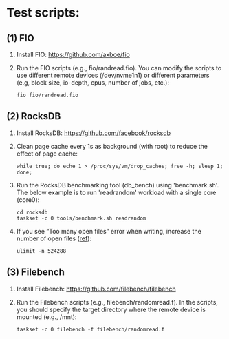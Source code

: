 # Test scripts:

## (1) FIO
1. Install FIO: https://github.com/axboe/fio

2. Run the FIO scripts (e.g., fio/randread.fio). You can modify the scripts to use different remote devices (/dev/nvme1n1) or different parameters (e.g, block size, io-depth, cpus, number of jobs, etc.):

   ```
   fio fio/randread.fio
   ```

## (2) RocksDB
1. Install RocksDB: https://github.com/facebook/rocksdb

2. Clean page cache every 1s as background (with root) to reduce the effect of page cache:

   ```
   while true; do eche 1 > /proc/sys/vm/drop_caches; free -h; sleep 1; done;
   ```

3. Run the RocksDB benchmarking tool (db_bench) using 'benchmark.sh'. The below example is to run 'readrandom' workload with a single core (core0):

   ```
   cd rocksdb
   taskset -c 0 tools/benchmark.sh readrandom
   ```

4. If you see “Too many open files” error when writing, increase the number of open files ([ref](https://community.pivotal.io/s/article/Session-failures-with-Too-many-open-files)):

   ```
   ulimit -n 524288
   ```

## (3) Filebench
1. Install Filebench: https://github.com/filebench/filebench

2. Run the Filebench scripts (e.g., filebench/randomread.f). In the scripts, you should specify the target directory where the remote device is mounted (e.g., /mnt):

   ```
   taskset -c 0 filebench -f filebench/randomread.f
   ```
